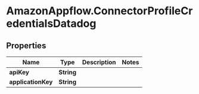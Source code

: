# AmazonAppflow.ConnectorProfileCredentialsDatadog

## Properties

Name | Type | Description | Notes
------------ | ------------- | ------------- | -------------
**apiKey** | **String** |  | 
**applicationKey** | **String** |  | 


